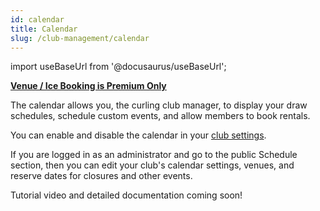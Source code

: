 ```yaml
---
id: calendar
title: Calendar
slug: /club-management/calendar
---
```

import useBaseUrl from '@docusaurus/useBaseUrl';

**[Venue / Ice Booking is Premium Only](/docs/getting-started/premium)**

The calendar allows you, the curling club manager, to display your draw schedules, schedule custom events, and allow members to book rentals.

You can enable and disable the calendar in your [club settings](/docs/club-management/settings#calendar).

If you are logged in as an administrator and go to the public Schedule section, then you can edit your club's calendar settings, venues, and reserve dates for closures and other events.

Tutorial video and detailed documentation coming soon!

